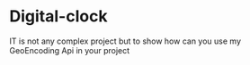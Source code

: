 # Digital-clock
IT is not any complex project but to show how can you use my GeoEncoding Api in your project 
